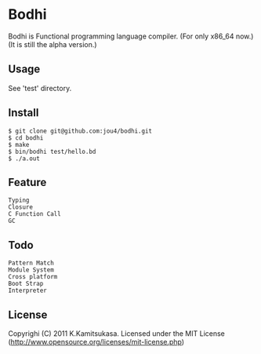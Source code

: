 # Bodhi

Bodhi is Functional programming language compiler.
(For only x86_64 now.)
(It is still the alpha version.)


## Usage

See 'test' directory.


## Install

	$ git clone git@github.com:jou4/bodhi.git
	$ cd bodhi
	$ make
	$ bin/bodhi test/hello.bd
	$ ./a.out


## Feature

	Typing
	Closure
	C Function Call
	GC


## Todo

	Pattern Match
	Module System
	Cross platform
	Boot Strap
	Interpreter


## License

Copyrighi (C) 2011 K.Kamitsukasa.
Licensed under the MIT License (http://www.opensource.org/licenses/mit-license.php)
